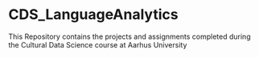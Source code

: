 # CDS_LanguageAnalytics
This Repository contains the projects and assignments completed during the Cultural Data Science course at Aarhus University
